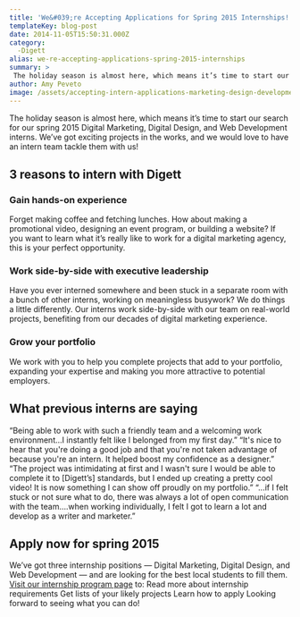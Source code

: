 ```yaml
---
title: 'We&#039;re Accepting Applications for Spring 2015 Internships!'
templateKey: blog-post
date: 2014-11-05T15:50:31.000Z
category: 
  -Digett
alias: we-re-accepting-applications-spring-2015-internships
summary: > 
 The holiday season is almost here, which means it’s time to start our search for our spring 2015 Digital Marketing, Digital Design, and Web Development interns. We’ve got exciting projects in the works, and we would love to have an intern team tackle them with us!
author: Amy Peveto
image: /assets/accepting-intern-applications-marketing-design-development.png
---
```


The holiday season is almost here, which means it’s time to start our search for our spring 2015 Digital Marketing, Digital Design, and Web Development interns. We’ve got exciting projects in the works, and we would love to have an intern team tackle them with us!

3 reasons to intern with Digett
-------------------------------

### Gain hands-on experience

Forget making coffee and fetching lunches. How about making a promotional video, designing an event program, or building a website? If you want to learn what it’s really like to work for a digital marketing agency, this is your perfect opportunity.

### Work side-by-side with executive leadership

Have you ever interned somewhere and been stuck in a separate room with a bunch of other interns, working on meaningless busywork? We do things a little differently. Our interns work side-by-side with our team on real-world projects, benefiting from our decades of digital marketing experience.

### Grow your portfolio

We work with you to help you complete projects that add to your portfolio, expanding your expertise and making you more attractive to potential employers.

What previous interns are saying
--------------------------------

“Being able to work with such a friendly team and a welcoming work environment...I instantly felt like I belonged from my first day.” “It's nice to hear that you're doing a good job and that you're not taken advantage of because you're an intern. It helped boost my confidence as a designer.” “The project was intimidating at first and I wasn't sure I would be able to complete it to \[Digett’s\] standards, but I ended up creating a pretty cool video! It is now something I can show off proudly on my portfolio.” “...if I felt stuck or not sure what to do, there was always a lot of open communication with the team….when working individually, I felt I got to learn a lot and develop as a writer and marketer.”

Apply now for spring 2015
-------------------------

We’ve got three internship positions — Digital Marketing, Digital Design, and Web Development — and are looking for the best local students to fill them. [Visit our internship program page](/internship-program) to: Read more about internship requirements Get lists of your likely projects Learn how to apply Looking forward to seeing what you can do!